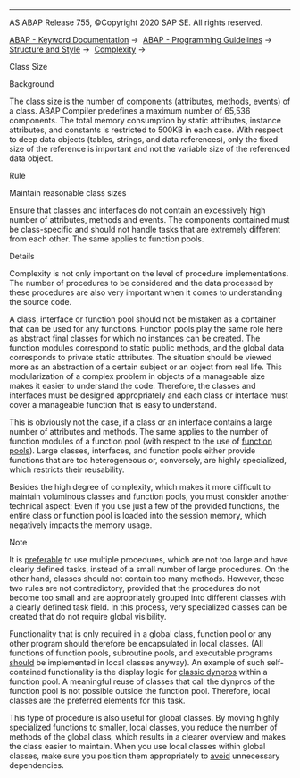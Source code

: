   

* * *

AS ABAP Release 755, ©Copyright 2020 SAP SE. All rights reserved.

[ABAP - Keyword Documentation](javascript:call_link\('abenabap.htm'\)) →  [ABAP - Programming Guidelines](javascript:call_link\('abenabap_pgl.htm'\)) →  [Structure and Style](javascript:call_link\('abenstructure_style_guidl.htm'\)) →  [Complexity](javascript:call_link\('abencomplexity_guidl.htm'\)) → 

Class Size

Background

The class size is the number of components (attributes, methods, events) of a class. ABAP Compiler predefines a maximum number of 65,536 components. The total memory consumption by static attributes, instance attributes, and constants is restricted to 500KB in each case. With respect to deep data objects (tables, strings, and data references), only the fixed size of the reference is important and not the variable size of the referenced data object.

Rule

Maintain reasonable class sizes

Ensure that classes and interfaces do not contain an excessively high number of attributes, methods and events. The components contained must be class-specific and should not handle tasks that are extremely different from each other. The same applies to function pools.

Details

Complexity is not only important on the level of procedure implementations. The number of procedures to be considered and the data processed by these procedures are also very important when it comes to understanding the source code.

A class, interface or function pool should not be mistaken as a container that can be used for any functions. Function pools play the same role here as abstract final classes for which no instances can be created. The function modules correspond to static public methods, and the global data corresponds to private static attributes. The situation should be viewed more as an abstraction of a certain subject or an object from real life. This modularization of a complex problem in objects of a manageable size makes it easier to understand the code. Therefore, the classes and interfaces must be designed appropriately and each class or interface must cover a manageable function that is easy to understand.

This is obviously not the case, if a class or an interface contains a large number of attributes and methods. The same applies to the number of function modules of a function pool (with respect to the use of [function pools](javascript:call_link\('abenabap_obj_progr_model_guidl.htm'\) "Guideline")). Large classes, interfaces, and function pools either provide functions that are too heterogeneous or, conversely, are highly specialized, which restricts their reusability.

Besides the high degree of complexity, which makes it more difficult to maintain voluminous classes and function pools, you must consider another technical aspect: Even if you use just a few of the provided functions, the entire class or function pool is loaded into the session memory, which negatively impacts the memory usage.

Note

It is [preferable](javascript:call_link\('abenproc_volume_guidl.htm'\) "Guideline") to use multiple procedures, which are not too large and have clearly defined tasks, instead of a small number of large procedures. On the other hand, classes should not contain too many methods. However, these two rules are not contradictory, provided that the procedures do not become too small and are appropriately grouped into different classes with a clearly defined task field. In this process, very specialized classes can be created that do not require global visibility.

Functionality that is only required in a global class, function pool or any other program should therefore be encapsulated in local classes. (All functions of function pools, subroutine pools, and executable programs [should](javascript:call_link\('abenabap_obj_progr_model_guidl.htm'\) "Guideline") be implemented in local classes anyway). An example of such self-contained functionality is the display logic for [classic dynpros](javascript:call_link\('abenencap_class_interf_guidl.htm'\) "Guideline") within a function pool. A meaningful reuse of classes that call the dynpros of the function pool is not possible outside the function pool. Therefore, local classes are the preferred elements for this task.

This type of procedure is also useful for global classes. By moving highly specialized functions to smaller, local classes, you reduce the number of methods of the global class, which results in a clearer overview and makes the class easier to maintain. When you use local classes within global classes, make sure you position them appropriately to [avoid](javascript:call_link\('abenlocal_type_glob_class_guidl.htm'\) "Guideline") unnecessary dependencies.